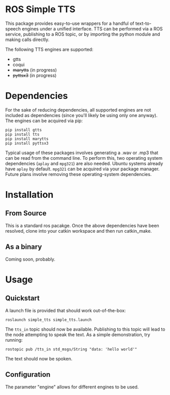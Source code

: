 # ROS Simple TTS

This package provides easy-to-use wrappers for a handful of text-to-speech
engines under a unified interface. TTS can be performed via a ROS service,
publishing to a ROS topic, or by importing the python module and making calls
directly.

The following TTS engines are supported:

- gtts
- coqui
- ~~marytts~~ (in progress)
- ~~pyttsx3~~ (in progress)

# Dependencies
For the sake of reducing dependencies, all supported engines are not included
as dependencies (since you'll likely be using only one anyway).  The engines
can be acquired via pip:

```
pip install gtts
pip install tts
pip install marytts
pip install pyttsx3
```

Typical usage of these packages involves generating a .wav or .mp3 that can be
read from the command line. To perform this, two operating system dependencies
(`aplay` and `mpg321`) are also needed. Ubuntu systems already have `aplay` by
default. `mpg321` can be acquired via your package manager. Future plans
involve removing these operating-system dependencies.

# Installation

## From Source

This is a standard ros pacakge. Once the above dependencies have been resolved, clone into your catkin workspace and then run catkin_make.

## As a binary

Coming soon, probably.

# Usage

## Quickstart

A launch file is provided that should work out-of-the-box:

```
roslaunch simple_tts simple_tts.launch
```

The `tts_in` topic should now be available. Publishing to this topic will lead
to the node attempting to speak the text.  As a simple demonstration, try
running:

```
rostopic pub /tts_in std_msgs/String "data: 'hello world'"
```

The text should now be spoken.

## Configuration
The parameter "engine" allows for different engines to be used.
